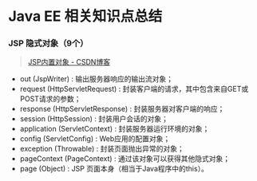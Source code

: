 # Java EE 相关知识点总结

### JSP 隐式对象（9个）

> [JSP内置对象 - CSDN博客](http://blog.csdn.net/qq_34337272/article/details/64310849)

+ out (JspWriter) : 输出服务器响应的输出流对象；
+ request (HttpServletRequest) : 封装客户端的请求，其中包含来自GET或POST请求的参数；
+ response (HttpServletResponse) : 封装服务器对客户端的响应；
+ session (HttpSession) : 封装用户会话的对象；
+ application (ServletContext) : 封装服务器运行环境的对象；
+ config (ServletConfig) : Web应用的配置对象；
+ exception (Throwable) : 封装页面抛出异常的对象；
+ pageContext (PageContext) : 通过该对象可以获得其他隐式对象；
+ page (Object) : JSP 页面本身（相当于Java程序中的this）。


